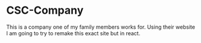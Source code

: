 # CSC-Company
This is a company one of my family members works for. Using their website I am going to try to remake this exact site but in react.
